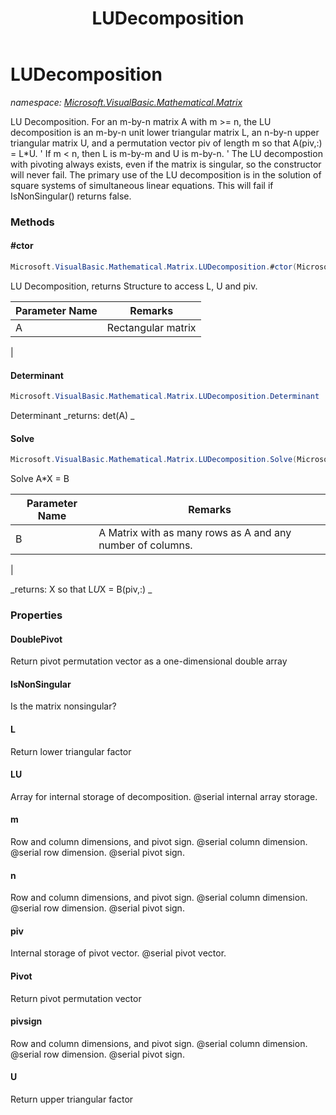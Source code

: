 ﻿---
title: LUDecomposition
---

# LUDecomposition
_namespace: [Microsoft.VisualBasic.Mathematical.Matrix](N-Microsoft.VisualBasic.Mathematical.Matrix.html)_

LU Decomposition.
 For an m-by-n matrix A with m >= n, the LU decomposition is an m-by-n
 unit lower triangular matrix L, an n-by-n upper triangular matrix U,
 and a permutation vector piv of length m so that A(piv,:) = L*U.
 ' If m < n, then L is m-by-m and U is m-by-n. '
 The LU decompostion with pivoting always exists, even if the matrix is
 singular, so the constructor will never fail. The primary use of the
 LU decomposition is in the solution of square systems of simultaneous
 linear equations. This will fail if IsNonSingular() returns false.



### Methods

#### #ctor
```csharp
Microsoft.VisualBasic.Mathematical.Matrix.LUDecomposition.#ctor(Microsoft.VisualBasic.Mathematical.Matrix.GeneralMatrix)
```
LU Decomposition, returns Structure to access L, U and piv.

|Parameter Name|Remarks|
|--------------|-------|
|A|  Rectangular matrix
 |


#### Determinant
```csharp
Microsoft.VisualBasic.Mathematical.Matrix.LUDecomposition.Determinant
```
Determinant
_returns:      det(A)
 _

#### Solve
```csharp
Microsoft.VisualBasic.Mathematical.Matrix.LUDecomposition.Solve(Microsoft.VisualBasic.Mathematical.Matrix.GeneralMatrix)
```
Solve A*X = B

|Parameter Name|Remarks|
|--------------|-------|
|B|  A Matrix with as many rows as A and any number of columns.
 |

_returns:      X so that L*U*X = B(piv,:)
 _


### Properties

#### DoublePivot
Return pivot permutation vector as a one-dimensional double array
#### IsNonSingular
Is the matrix nonsingular?
#### L
Return lower triangular factor
#### LU
Array for internal storage of decomposition.
 @serial internal array storage.
#### m
Row and column dimensions, and pivot sign.
 @serial column dimension.
 @serial row dimension.
 @serial pivot sign.
#### n
Row and column dimensions, and pivot sign.
 @serial column dimension.
 @serial row dimension.
 @serial pivot sign.
#### piv
Internal storage of pivot vector.
 @serial pivot vector.
#### Pivot
Return pivot permutation vector
#### pivsign
Row and column dimensions, and pivot sign.
 @serial column dimension.
 @serial row dimension.
 @serial pivot sign.
#### U
Return upper triangular factor
